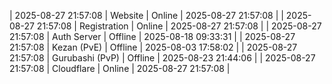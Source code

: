 | 2025-08-27 21:57:08 | Website | Online | 2025-08-27 21:57:08 |
| 2025-08-27 21:57:08 | Registration | Online | 2025-08-27 21:57:08 |
| 2025-08-27 21:57:08 | Auth Server | Offline | 2025-08-18 09:33:31 |
| 2025-08-27 21:57:08 | Kezan (PvE) | Offline | 2025-08-03 17:58:02 |
| 2025-08-27 21:57:08 | Gurubashi (PvP) | Offline | 2025-08-23 21:44:06 |
| 2025-08-27 21:57:08 | Cloudflare | Online | 2025-08-27 21:57:08 |
